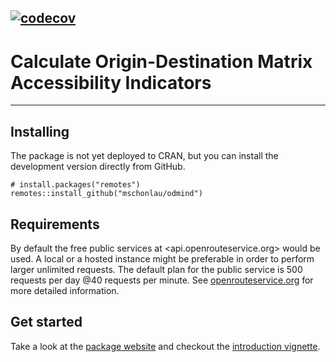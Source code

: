 [![codecov](https://codecov.io/gh/mschonlau/odmind/branch/master/graph/badge.svg?token=XEXF4GC575)](https://codecov.io/gh/mschonlau/odmind)
------------
# Calculate Origin-Destination Matrix Accessibility Indicators

------------
Installing
------------

The package is not yet deployed to CRAN, but you can install the
development version directly from GitHub.

    # install.packages("remotes")
    remotes::install_github("mschonlau/odmind")

Requirements
------------
By default the free public services at <api.openrouteservice.org> would be used.  A local or a hosted instance might be preferable in order to perform larger unlimited requests. The default plan for the public service is 500 requests per day @40 requests per minute. See [openrouteservice.org](https://openrouteservice.org/) for more detailed information.

Get started
------------
Take a look at the [package website](https://mschonlau.github.io/odmind/) and checkout the [introduction vignette](https://mschonlau.github.io/odmind/articles/Introduction_to_odmind.html).
